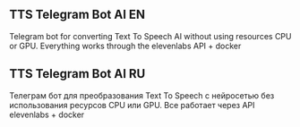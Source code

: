 ## TTS Telegram Bot AI EN

Telegram bot for converting Text To Speech AI without using resources CPU or GPU. Everything works through the elevenlabs API + docker

## TTS Telegram Bot AI RU

Телеграм бот для преобразования Text To Speech с нейросетью без использования ресурсов CPU или GPU. Все работает через API elevenlabs + docker
